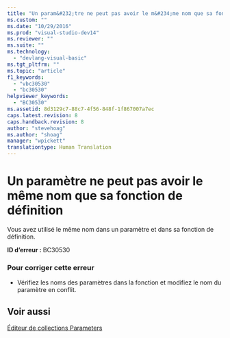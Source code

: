 ```yaml
---
title: "Un param&#232;tre ne peut pas avoir le m&#234;me nom que sa fonction de d&#233;finition | Microsoft Docs"
ms.custom: ""
ms.date: "10/29/2016"
ms.prod: "visual-studio-dev14"
ms.reviewer: ""
ms.suite: ""
ms.technology: 
  - "devlang-visual-basic"
ms.tgt_pltfrm: ""
ms.topic: "article"
f1_keywords: 
  - "vbc30530"
  - "bc30530"
helpviewer_keywords: 
  - "BC30530"
ms.assetid: 8d3129c7-88c7-4f56-848f-1f867007a7ec
caps.latest.revision: 8
caps.handback.revision: 8
author: "stevehoag"
ms.author: "shoag"
manager: "wpickett"
translationtype: Human Translation
---
```

# Un param&#232;tre ne peut pas avoir le m&#234;me nom que sa fonction de d&#233;finition
Vous avez utilisé le même nom dans un paramètre et dans sa fonction de définition.  
  
 **ID d’erreur :** BC30530  
  
### Pour corriger cette erreur  
  
-   Vérifiez les noms des paramètres dans la fonction et modifiez le nom du paramètre en conflit.  
  
## Voir aussi  
 [Éditeur de collections Parameters](http://msdn.microsoft.com/fr-fr/21dfaead-aed8-4eb3-bab2-a99ca14ace03)